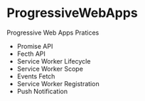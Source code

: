 # ProgressiveWebApps
Progressive Web Apps Pratices

- Promise API
- Fecth API
- Service Worker Lifecycle
- Service Worker Scope
- Events Fetch
- Service Worker Registration
- Push Notification
